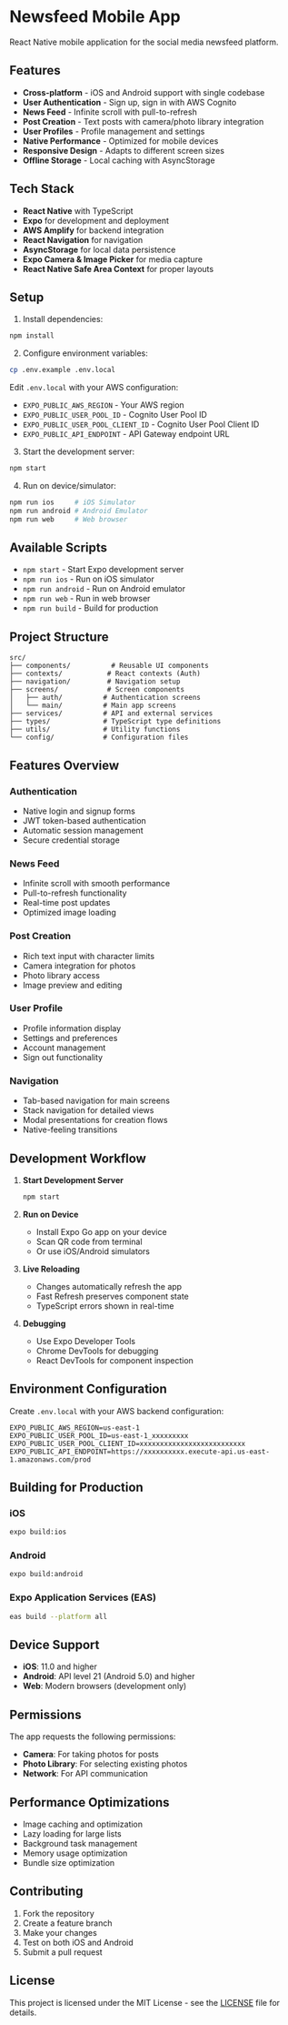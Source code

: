 # Newsfeed Mobile App

React Native mobile application for the social media newsfeed platform.

## Features

- **Cross-platform** - iOS and Android support with single codebase
- **User Authentication** - Sign up, sign in with AWS Cognito
- **News Feed** - Infinite scroll with pull-to-refresh
- **Post Creation** - Text posts with camera/photo library integration
- **User Profiles** - Profile management and settings
- **Native Performance** - Optimized for mobile devices
- **Responsive Design** - Adapts to different screen sizes
- **Offline Storage** - Local caching with AsyncStorage

## Tech Stack

- **React Native** with TypeScript
- **Expo** for development and deployment
- **AWS Amplify** for backend integration
- **React Navigation** for navigation
- **AsyncStorage** for local data persistence
- **Expo Camera & Image Picker** for media capture
- **React Native Safe Area Context** for proper layouts

## Setup

1. Install dependencies:
```bash
npm install
```

2. Configure environment variables:
```bash
cp .env.example .env.local
```

Edit `.env.local` with your AWS configuration:
- `EXPO_PUBLIC_AWS_REGION` - Your AWS region
- `EXPO_PUBLIC_USER_POOL_ID` - Cognito User Pool ID
- `EXPO_PUBLIC_USER_POOL_CLIENT_ID` - Cognito User Pool Client ID
- `EXPO_PUBLIC_API_ENDPOINT` - API Gateway endpoint URL

3. Start the development server:
```bash
npm start
```

4. Run on device/simulator:
```bash
npm run ios     # iOS Simulator
npm run android # Android Emulator
npm run web     # Web browser
```

## Available Scripts

- `npm start` - Start Expo development server
- `npm run ios` - Run on iOS simulator
- `npm run android` - Run on Android emulator
- `npm run web` - Run in web browser
- `npm run build` - Build for production

## Project Structure

```
src/
├── components/          # Reusable UI components
├── contexts/           # React contexts (Auth)
├── navigation/         # Navigation setup
├── screens/            # Screen components
│   ├── auth/          # Authentication screens
│   └── main/          # Main app screens
├── services/          # API and external services
├── types/             # TypeScript type definitions
├── utils/             # Utility functions
└── config/            # Configuration files
```

## Features Overview

### Authentication
- Native login and signup forms
- JWT token-based authentication
- Automatic session management
- Secure credential storage

### News Feed
- Infinite scroll with smooth performance
- Pull-to-refresh functionality
- Real-time post updates
- Optimized image loading

### Post Creation
- Rich text input with character limits
- Camera integration for photos
- Photo library access
- Image preview and editing

### User Profile
- Profile information display
- Settings and preferences
- Account management
- Sign out functionality

### Navigation
- Tab-based navigation for main screens
- Stack navigation for detailed views
- Modal presentations for creation flows
- Native-feeling transitions

## Development Workflow

1. **Start Development Server**
   ```bash
   npm start
   ```

2. **Run on Device**
   - Install Expo Go app on your device
   - Scan QR code from terminal
   - Or use iOS/Android simulators

3. **Live Reloading**
   - Changes automatically refresh the app
   - Fast Refresh preserves component state
   - TypeScript errors shown in real-time

4. **Debugging**
   - Use Expo Developer Tools
   - Chrome DevTools for debugging
   - React DevTools for component inspection

## Environment Configuration

Create `.env.local` with your AWS backend configuration:

```env
EXPO_PUBLIC_AWS_REGION=us-east-1
EXPO_PUBLIC_USER_POOL_ID=us-east-1_xxxxxxxxx
EXPO_PUBLIC_USER_POOL_CLIENT_ID=xxxxxxxxxxxxxxxxxxxxxxxxxx
EXPO_PUBLIC_API_ENDPOINT=https://xxxxxxxxxx.execute-api.us-east-1.amazonaws.com/prod
```

## Building for Production

### iOS
```bash
expo build:ios
```

### Android
```bash
expo build:android
```

### Expo Application Services (EAS)
```bash
eas build --platform all
```

## Device Support

- **iOS**: 11.0 and higher
- **Android**: API level 21 (Android 5.0) and higher
- **Web**: Modern browsers (development only)

## Permissions

The app requests the following permissions:
- **Camera**: For taking photos for posts
- **Photo Library**: For selecting existing photos
- **Network**: For API communication

## Performance Optimizations

- Image caching and optimization
- Lazy loading for large lists
- Background task management
- Memory usage optimization
- Bundle size optimization

## Contributing

1. Fork the repository
2. Create a feature branch
3. Make your changes
4. Test on both iOS and Android
5. Submit a pull request

## License

This project is licensed under the MIT License - see the [LICENSE](LICENSE) file for details.